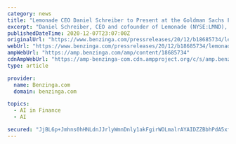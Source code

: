 ```yaml
---
category: news
title: "Lemonade CEO Daniel Schreiber to Present at the Goldman Sachs Financial Services Conference"
excerpt: "Daniel Schreiber, CEO and cofounder of Lemonade (NYSE:LMND), will present at the Goldman Sachs U.S. Financial Services ... and bureaucracy with bots and machine learning, aiming for zero paperwork ..."
publishedDateTime: 2020-12-07T23:07:00Z
originalUrl: "https://www.benzinga.com/pressreleases/20/12/b18685734/lemonade-ceo-daniel-schreiber-to-present-at-the-goldman-sachs-financial-services-conference"
webUrl: "https://www.benzinga.com/pressreleases/20/12/b18685734/lemonade-ceo-daniel-schreiber-to-present-at-the-goldman-sachs-financial-services-conference"
ampWebUrl: "https://amp.benzinga.com/amp/content/18685734"
cdnAmpWebUrl: "https://amp-benzinga-com.cdn.ampproject.org/c/s/amp.benzinga.com/amp/content/18685734"
type: article

provider:
  name: Benzinga.com
  domain: benzinga.com

topics:
  - AI in Finance
  - AI

secured: "JjBL6p+Jmhns0hHNLdnJJrlyWmnDnly1akFgirWOLmalrAYAIDZZBbhPdA5xfpp+8T+E9Q5wlIQ9Tg4zTsH+5LFcWgL0OpfNTZP5Cttqkzjm3/w2Xf9wfl1eqN1lOBBpMgi2k1mcyw52LIlXRUysv9WT6qEx1vhVjHBjFrFviwAGOdaJ/mlVX1pLioYXOlo/99afh6gyF4QiRjNoRceVsOKrgdDRNHHd5go39iet0qZ88YDdS0PKoXy/teA/8Ug5xRegdKOzW3Hs0ldc3BI2Fcrzwn3toe7hE2/Xx2ZQK3deRK6ASn3JLylG2oHTjUbRRnFOpyjIGIXUSZdE+bcMMGACfA8l0CBbumeF65fj98U=;fPuB4/n4WXEDWe46gF4GVg=="
---
```


